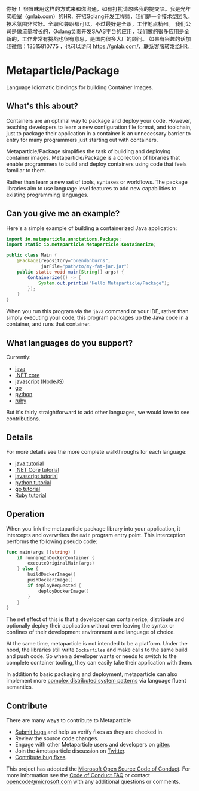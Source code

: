 你好！
很冒昧用这样的方式来和你沟通，如有打扰请忽略我的提交哈。我是光年实验室（gnlab.com）的HR，在招Golang开发工程师，我们是一个技术型团队，技术氛围非常好。全职和兼职都可以，不过最好是全职，工作地点杭州。
我们公司是做流量增长的，Golang负责开发SAAS平台的应用，我们做的很多应用是全新的，工作非常有挑战也很有意思，是国内很多大厂的顾问。
如果有兴趣的话加我微信：13515810775  ，也可以访问 https://gnlab.com/，联系客服转发给HR。
# Metaparticle/Package

Language Idiomatic bindings for building Container Images.

## What's this about?
Containers are an optimal way to package and deploy your code. However, teaching developers to learn a new
configuration file format, and toolchain, just to package their application in a container is an
unnecessary barrier to entry for many programmers just starting out with containers.

Metaparticle/Package simplifies the task of building and deploying container images. Metaparticle/Package is
a collection of libraries that enable programmers to build and deploy containers using code that feels
familiar to them.

Rather than learn a new set of tools, syntaxes or workflows. The package libraries aim to use language level features to add new capabilities to existing programming languages.

## Can you give me an example?
Here's a simple example of building a containerized Java application:

```Java
import io.metaparticle.annotations.Package;
import static io.metaparticle.Metaparticle.Containerize;

public class Main {
    @Package(repository="brendanburns",
             jarFile="path/to/my-fat-jar.jar")
    public static void main(String[] args) {
        Containerize(() -> {
            System.out.println("Hello Metaparticle/Package");
        });
    }
}
```

When you run this program via the `java` command or your IDE, rather than simply executing your code, this program
packages up the Java code in a container, and runs that container.

## What languages do you support?

Currently:
   * [java](java)
   * [.NET core](dotnet)
   * [javascript](javascript) (NodeJS)
   * [go](go)
   * [python](python)
   * [ruby](ruby)

But it's fairly straightforward to add other languages, we would love to see contributions.

## Details

For more details see the more complete walkthroughs for each language:
   * [java tutorial](tutorials/java/tutorial.md)
   * [.NET Core tutorial](tutorials/dotnet/tutorial.md)
   * [javascript tutorial](tutorials/javascript/tutorial.md)
   * [python tutorial](tutorials/python/tutorial.md)
   * [go tutorial](tutorials/go/tutorial.md)
   * [Ruby tutorial](tutorials/ruby/tutorial.md)

## Operation
When you link the metaparticle package library into your application, it intercepts and overwrites the
`main` program entry point. This interception performs the following pseudo code:
```go
func main(args []string) {
    if runningInDockerContainer {
        executeOriginalMain(args)
    } else {
        buildDockerImage()
        pushDockerImage()
        if deployRequested {
            deployDockerImage()
        }
    }
}
```

The net effect of this is that a developer can containerize, distribute and optionally deploy their application without ever leaving the syntax or confines of their development environment a
nd language of choice.

At the same time, metaparticle is not intended to be a platform. Under the hood, the libraries still
write `Dockerfiles` and make calls to the same build and push code. So when a developer wants or needs
to switch to the complete container tooling, they can easily take their application with them.

In addition to basic packaging and deployment, metaparticle can also implement more [complex distributed system patterns](distributed-patterns.md) via language fluent semantics.

## Contribute
There are many ways to contribute to Metaparticle

 * [Submit bugs](https://github.com/metaparticle-io/package/issues) and help us verify fixes as they are checked in.
 * Review the source code changes.
 * Engage with other Metaparticle users and developers on [gitter](https://gitter.im/metaparticle-io/Lobby).
 * Join the #metaparticle discussion on [Twitter](https://twitter.com/MetaparticleIO).
 * [Contribute bug fixes](https://github.com/metaparticle-io/package/pulls).

This project has adopted the [Microsoft Open Source Code of Conduct](https://opensource.microsoft.com/codeofconduct/). For more information see the [Code of Conduct FAQ](https://opensource.microsoft.com/codeofconduct/faq/) or contact [opencode@microsoft.com](mailto://opencode@microsoft.com) with any additional questions or comments.

